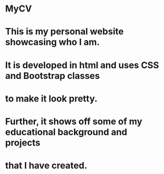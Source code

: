 # MyCV
# This is my personal website showcasing who I am.
# It is developed in html and uses CSS and Bootstrap classes
# to make it look pretty.
# Further, it shows off some of my educational background and projects
# that I have created.
